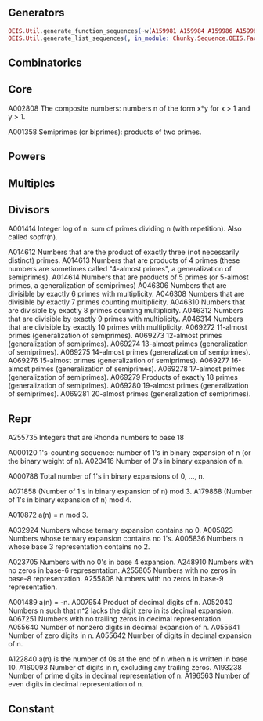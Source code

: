 ## Generators

```elixir 
OEIS.Util.generate_function_sequences(~w(A159981 A159984 A159986 A159987 A159988 A159989 A289682), in_module: Chunky.Sequence.OEIS.Combinatorics)
OEIS.Util.generate_list_sequences(, in_module: Chunky.Sequence.OEIS.Factors)
```

## Combinatorics



## Core

A002808		The composite numbers: numbers n of the form x*y for x > 1 and y > 1. 

A001358		Semiprimes (or biprimes): products of two primes. 


## Powers


## Multiples


## Divisors


A001414		Integer log of n: sum of primes dividing n (with repetition). Also called sopfr(n).

A014612		Numbers that are the product of exactly three (not necessarily distinct) primes.
A014613		Numbers that are products of 4 primes (these numbers are sometimes called "4-almost primes", a generalization of semiprimes).
A014614		Numbers that are products of 5 primes (or 5-almost primes, a generalization of semiprimes)
A046306		Numbers that are divisible by exactly 6 primes with multiplicity.
A046308		Numbers that are divisible by exactly 7 primes counting multiplicity.
A046310		Numbers that are divisible by exactly 8 primes counting multiplicity.
A046312		Numbers that are divisible by exactly 9 primes with multiplicity.
A046314		Numbers that are divisible by exactly 10 primes with multiplicity.
A069272		11-almost primes (generalization of semiprimes).
A069273		12-almost primes (generalization of semiprimes).
A069274		13-almost primes (generalization of semiprimes).
A069275		14-almost primes (generalization of semiprimes).
A069276		15-almost primes (generalization of semiprimes).
A069277		16-almost primes (generalization of semiprimes).
A069278		17-almost primes (generalization of semiprimes).
A069279		Products of exactly 18 primes (generalization of semiprimes).
A069280		19-almost primes (generalization of semiprimes).
A069281		20-almost primes (generalization of semiprimes).


## Repr


A255735		Integers that are Rhonda numbers to base 18


A000120		1's-counting sequence: number of 1's in binary expansion of n (or the binary weight of n). 
A023416		Number of 0's in binary expansion of n.

A000788		Total number of 1's in binary expansions of 0, ..., n. 

A071858		(Number of 1's in binary expansion of n) mod 3.
A179868		(Number of 1's in binary expansion of n) mod 4.


A010872		a(n) = n mod 3.


A032924		Numbers whose ternary expansion contains no 0.
A005823		Numbers whose ternary expansion contains no 1's. 
A005836		Numbers n whose base 3 representation contains no 2. 


A023705		Numbers with no 0's in base 4 expansion.
A248910		Numbers with no zeros in base-6 representation.
A255805		Numbers with no zeros in base-8 representation.
A255808		Numbers with no zeros in base-9 representation.


A001489		a(n) = -n.
A007954		Product of decimal digits of n.
A052040		Numbers n such that n^2 lacks the digit zero in its decimal expansion.
A067251		Numbers with no trailing zeros in decimal representation.
A055640		Number of nonzero digits in decimal expansion of n.
A055641		Number of zero digits in n.
A055642		Number of digits in decimal expansion of n.


A122840		a(n) is the number of 0s at the end of n when n is written in base 10.
A160093		Number of digits in n, excluding any trailing zeros.
A193238		Number of prime digits in decimal representation of n.
A196563		Number of even digits in decimal representation of n.


## Constant

